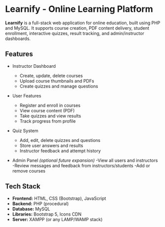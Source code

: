 # Learnify - Online Learning Platform

**Learnify** is a full-stack web application for online education, built using PHP and MySQL. It supports course creation, PDF content delivery, student enrollment, interactive quizzes, result tracking, and admin/instructor dashboards.

## Features

- Instructor Dashboard
  - Create, update, delete courses
  - Upload course thumbnails and PDFs
  - Create quizzes and manage questions

- User Features
  - Register and enroll in courses
  - View course content (PDF)
  - Take quizzes and view results
  - Track progress from profile

- Quiz System
  - Add, edit, delete quizzes and questions
  - Store user answers and results
  - Instructor feedback and attempt history

- Admin Panel *(optional future expansion)*
  -View all users and instructors
  -Review messages and feedback from instructors/students
  -Add or remove courses

## Tech Stack

- **Frontend:** HTML, CSS (Bootstrap), JavaScript
- **Backend:** PHP (procedural)
- **Database:** MySQL
- **Libraries:** Bootstrap 5, Icons CDN
- **Server:** XAMPP (or any LAMP/WAMP stack)
